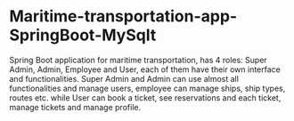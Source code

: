# Maritime-transportation-app-SpringBoot-MySqlt
Spring Boot application for maritime transportation, has 4 roles: Super Admin, Admin, Employee and User, each of them have their own interface and functionalities. Super Admin and Admin can use almost all functionalities and manage users, employee can manage ships, ship types, routes etc. while User can book a ticket, see reservations and each ticket, manage tickets and manage profile.
